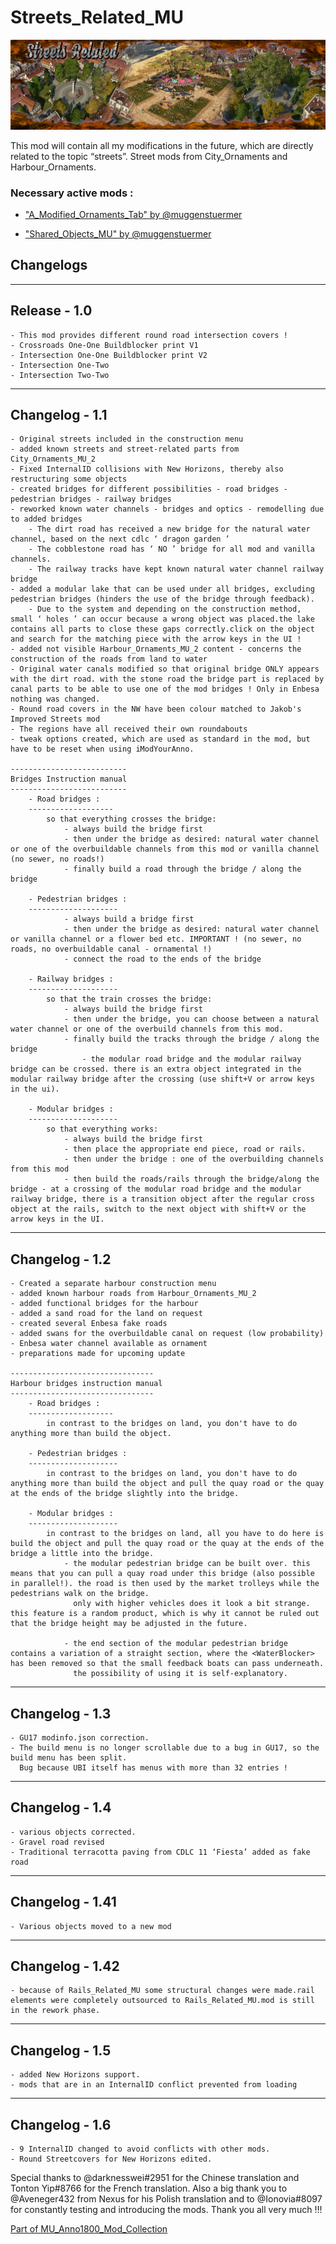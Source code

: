 # Streets_Related_MU

![](../doc/streets_related_banner.jpg)

This mod will contain all my modifications in the future, which are directly related to the topic “streets”.
Street mods from City_Ornaments and Harbour_Ornaments.

### Necessary active mods :

- ["A_Modified_Ornaments_Tab" by @muggenstuermer](https://mod.io/g/anno-1800/m/amodifiedornamentstabmu)

- ["Shared_Objects_MU" by @muggenstuermer](https://mod.io/g/anno-1800/m/sharedobjectsmu)




## Changelogs

---------------------------
Release - 1.0
---------------------------
	- This mod provides different round road intersection covers !
	- Crossroads One-One Buildblocker print V1
	- Intersection One-One Buildblocker print V2
	- Intersection One-Two
	- Intersection Two-Two
	
---------------------------
Changelog - 1.1
---------------------------
	- Original streets included in the construction menu
	- added known streets and street-related parts from City_Ornaments_MU_2
	- Fixed InternalID collisions with New Horizons, thereby also restructuring some objects
	- created bridges for different possibilities - road bridges - pedestrian bridges - railway bridges
	- reworked known water channels - bridges and optics - remodelling due to added bridges
		- The dirt road has received a new bridge for the natural water channel, based on the next cdlc ‘ dragon garden ’
		- The cobblestone road has ‘ NO ’ bridge for all mod and vanilla channels.
		- The railway tracks have kept known natural water channel railway bridge 
	- added a modular lake that can be used under all bridges, excluding pedestrian bridges (hinders the use of the bridge through feedback).
		- Due to the system and depending on the construction method, small ‘ holes ’ can occur because a wrong object was placed.the lake contains all parts to close these gaps correctly.click on the object and search for the matching piece with the arrow keys in the UI !
	- added not visible Harbour_Ornaments_MU_2 content - concerns the construction of the roads from land to water
	- Original water canals modified so that original bridge ONLY appears with the dirt road. with the stone road the bridge part is replaced by canal parts to be able to use one of the mod bridges ! Only in Enbesa nothing was changed.
	- Round road covers in the NW have been colour matched to Jakob's Improved Streets mod
	- The regions have all received their own roundabouts
	- tweak options created, which are used as standard in the mod, but have to be reset when using iModYourAnno.
	
	--------------------------
	Bridges Instruction manual
	--------------------------
		- Road bridges :
		-------------------
			so that everything crosses the bridge:
				- always build the bridge first
				- then under the bridge as desired: natural water channel or one of the overbuildable channels from this mod or vanilla channel (no sewer, no roads!)
				- finally build a road through the bridge / along the bridge
				
		- Pedestrian bridges :
		--------------------
				- always build a bridge first
				- then under the bridge as desired: natural water channel or vanilla channel or a flower bed etc. IMPORTANT ! (no sewer, no roads, no overbuildable canal - ornamental !)
				- connect the road to the ends of the bridge
				
		- Railway bridges :
		--------------------
			so that the train crosses the bridge:
				- always build the bridge first
				- then under the bridge, you can choose between a natural water channel or one of the overbuild channels from this mod.
				- finally build the tracks through the bridge / along the bridge
					- the modular road bridge and the modular railway bridge can be crossed. there is an extra object integrated in the modular railway bridge after the crossing (use shift+V or arrow keys in the ui).
				
		- Modular bridges :
		--------------------
			so that everything works:
				- always build the bridge first
				- then place the appropriate end piece, road or rails.
				- then under the bridge : one of the overbuilding channels from this mod
				- then build the roads/rails through the bridge/along the bridge - at a crossing of the modular road bridge and the modular railway bridge, there is a transition object after the regular cross object at the rails, switch to the next object with shift+V or the arrow keys in the UI.
				
				
---------------------------
Changelog - 1.2
---------------------------
	- Created a separate harbour construction menu
	- added known harbour roads from Harbour_Ornaments_MU_2
	- added functional bridges for the harbour
	- added a sand road for the land on request
	- created several Enbesa fake roads
	- added swans for the overbuildable canal on request (low probability)
	- Enbesa water channel available as ornament 
	- preparations made for upcoming update
	
	--------------------------------
	Harbour bridges instruction manual
	--------------------------------
		- Road bridges :
		-------------------
			in contrast to the bridges on land, you don't have to do anything more than build the object.
			
		- Pedestrian bridges :
		--------------------
			in contrast to the bridges on land, you don't have to do anything more than build the object and pull the quay road or the quay at the ends of the bridge slightly into the bridge.
			
		- Modular bridges :
		--------------------
			in contrast to the bridges on land, all you have to do here is build the object and pull the quay road or the quay at the ends of the bridge a little into the bridge.
				- the modular pedestrian bridge can be built over. this means that you can pull a quay road under this bridge (also possible in parallel!). the road is then used by the market trolleys while the pedestrians walk on the bridge.
				  only with higher vehicles does it look a bit strange. this feature is a random product, which is why it cannot be ruled out that the bridge height may be adjusted in the future.
				  
				- the end section of the modular pedestrian bridge contains a variation of a straight section, where the <WaterBlocker> has been removed so that the small feedback boats can pass underneath.
				  the possibility of using it is self-explanatory.
		
				
---------------------------
Changelog - 1.3
---------------------------
	- GU17 modinfo.json correction.
	- The build menu is no longer scrollable due to a bug in GU17, so the build menu has been split.
	  Bug because UBI itself has menus with more than 32 entries !
	  
---------------------------
Changelog - 1.4
---------------------------
	- various objects corrected.
	- Gravel road revised
	- Traditional terracotta paving from CDLC 11 ‘Fiesta’ added as fake road
	
---------------------------
Changelog - 1.41
---------------------------
	- Various objects moved to a new mod
	
---------------------------
Changelog - 1.42
---------------------------
	- because of Rails_Related_MU some structural changes were made.rail elements were completely outsourced to Rails_Related_MU.mod is still in the rework phase.

---------------------------
Changelog - 1.5
---------------------------
	- added New Horizons support.
	- mods that are in an InternalID conflict prevented from loading
	
---------------------------
Changelog - 1.6
---------------------------
	- 9 InternalID changed to avoid conflicts with other mods.
	- Round Streetcovers for New Horizons edited.
	  
	  
Special thanks to @darknesswei#2951 for the Chinese translation and Tonton Yip#8766 for the French translation. Also a big thank you to @Aveneger432 from Nexus for his Polish translation and to @Ionovia#8097 for constantly testing and introducing the mods.
Thank you all very much !!!
	
	
	
[Part of MU_Anno1800_Mod_Collection](https://github.com/muggenstuermer/MU_Anno1800_Mod_Collection)
